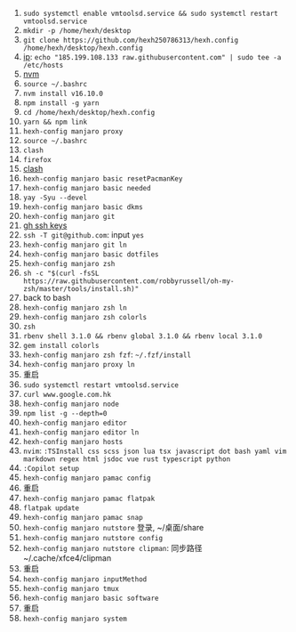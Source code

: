 1. `sudo systemctl enable vmtoolsd.service && sudo systemctl restart vmtoolsd.service`
2. `mkdir -p /home/hexh/desktop`
3. `git clone https://github.com/hexh250786313/hexh.config /home/hexh/desktop/hexh.config`
4. [ip](https://myip.ms/): `echo "185.199.108.133 raw.githubusercontent.com" | sudo tee -a /etc/hosts`
5. [nvm](https://github.com/nvm-sh/nvm#installing-and-updating)
6. `source ~/.bashrc`
7. `nvm install v16.10.0`
8. `npm install -g yarn`
9. `cd /home/hexh/desktop/hexh.config`
10. `yarn && npm link`
11. `hexh-config manjaro proxy`
13. `source ~/.bashrc`
14. `clash`
15. `firefox`
16. [clash](https://clash.razord.top/)
17. `hexh-config manjaro basic resetPacmanKey`
18. `hexh-config manjaro basic needed`
19. `yay -Syu --devel`
20. `hexh-config manjaro basic dkms`
21. `hexh-config manjaro git`
22. [gh ssh keys](https://github.com/settings/keys)
23. `ssh -T git@github.com`: input `yes`
21. `hexh-config manjaro git ln`
24. `hexh-config manjaro basic dotfiles`
25. `hexh-config manjaro zsh`
27. `sh -c "$(curl -fsSL https://raw.githubusercontent.com/robbyrussell/oh-my-zsh/master/tools/install.sh)"`
28. back to bash
29. `hexh-config manjaro zsh ln`
30. `hexh-config manjaro zsh colorls`
31. `zsh`
32. `rbenv shell 3.1.0 && rbenv global 3.1.0 && rbenv local 3.1.0`
33. `gem install colorls`
34. `hexh-config manjaro zsh fzf`: `~/.fzf/install`
35. `hexh-config manjaro proxy ln`
36. 重启
37. `sudo systemctl restart vmtoolsd.service`
38. `curl www.google.com.hk`
39. `hexh-config manjaro node`
40. `npm list -g --depth=0`
41. `hexh-config manjaro editor`
42. `hexh-config manjaro editor ln`
43. `hexh-config manjaro hosts`
44. `nvim`: `:TSInstall css scss json lua tsx javascript dot bash yaml vim markdown regex html jsdoc vue rust typescript python`
45. `:Copilot setup`
46. `hexh-config manjaro pamac config`
47. 重启
48. `hexh-config manjaro pamac flatpak`
49. `flatpak update`
49. `hexh-config manjaro pamac snap`
50. `hexh-config manjaro nutstore` 登录, ~/桌面/share
51. `hexh-config manjaro nutstore config`
52. `hexh-config manjaro nutstore clipman`: 同步路径 ~/.cache/xfce4/clipman
53. 重启
54. `hexh-config manjaro inputMethod`
55. `hexh-config manjaro tmux`
56. `hexh-config manjaro basic software`
57. 重启
56. `hexh-config manjaro system`
